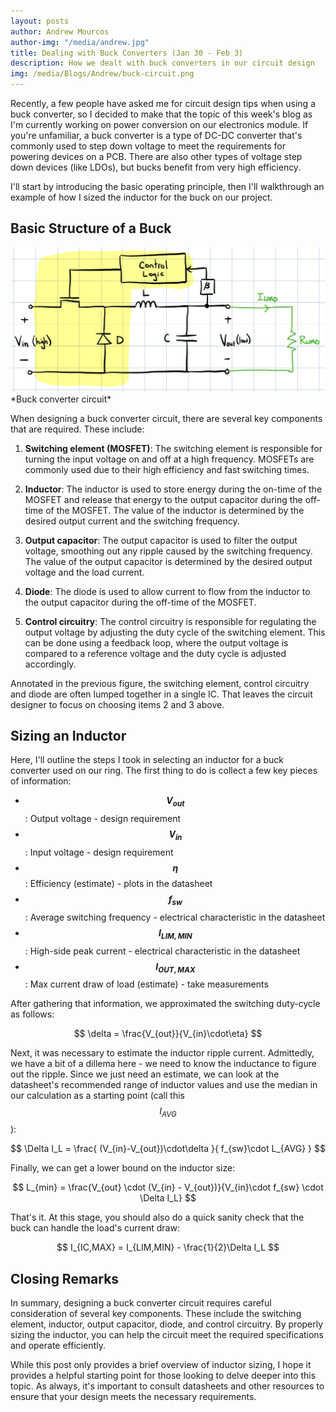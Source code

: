 ```yaml
---
layout: posts
author: Andrew Mourcos
author-img: "/media/andrew.jpg"
title: Dealing with Buck Converters (Jan 30 - Feb 3)
description: How we dealt with buck converters in our circuit design
img: /media/Blogs/Andrew/buck-circuit.png
---
```


Recently, a few people have asked me for circuit design tips when using a buck converter, so I decided to make that the topic of this week's blog as I'm currently working on power conversion on our electronics module. If you're unfamiliar, a buck converter is a type of DC-DC converter that's commonly used to step down voltage to meet the requirements for powering devices on a PCB. There are also other types of voltage step down devices (like LDOs), but bucks benefit from very high efficiency.

I'll start by introducing the basic operating principle, then I'll walkthrough an example of how I sized the inductor for the buck on our project.

## Basic Structure of a Buck
<img src="/media/Blogs/Andrew/buck-circuit.png">
*Buck converter circuit*

When designing a buck converter circuit, there are several key components that are required. These include:

1. **Switching element (MOSFET)**: The switching element is responsible for turning the input voltage on and off at a high frequency. MOSFETs are commonly used due to their high efficiency and fast switching times.

2. **Inductor**: The inductor is used to store energy during the on-time of the MOSFET and release that energy to the output capacitor during the off-time of the MOSFET. The value of the inductor is determined by the desired output current and the switching frequency.

3. **Output capacitor**: The output capacitor is used to filter the output voltage, smoothing out any ripple caused by the switching frequency. The value of the output capacitor is determined by the desired output voltage and the load current.

4. **Diode**: The diode is used to allow current to flow from the inductor to the output capacitor during the off-time of the MOSFET.

5. **Control circuitry**: The control circuitry is responsible for regulating the output voltage by adjusting the duty cycle of the switching element. This can be done using a feedback loop, where the output voltage is compared to a reference voltage and the duty cycle is adjusted accordingly.

Annotated in the previous figure, the switching element, control circuitry and diode are often lumped together in a single IC. That leaves the circuit designer to focus on choosing items 2 and 3 above.

## Sizing an Inductor
Here, I'll outline the steps I took in selecting an inductor for a buck converter used on our ring. The first thing to do is collect a few key pieces of information:

- **$$V_{out}$$**: Output voltage - design requirement
- **$$V_{in}$$**: Input voltage - design requirement
- **$$\eta$$**: Efficiency (estimate) - plots in the datasheet
- **$$f_{sw}$$**: Average switching frequency - electrical characteristic in the datasheet
- **$$I_{LIM,MIN}$$**: High-side peak current - electrical characteristic in the datasheet
- **$$I_{OUT,MAX}$$**: Max current draw of load (estimate) - take measurements

After gathering that information, we approximated the switching duty-cycle as follows:

$$ \delta = \frac{V_{out}}{V_{in}\cdot\eta} $$

Next, it was necessary to estimate the inductor ripple current. Admittedly, we have a bit of a dillema here - we need to know the inductance to figure out the ripple. Since we just need an estimate, we can look at the datasheet's recommended range of inductor values and use the median in our calculation as a starting point (call this $$I_{AVG}$$):

$$ \Delta I_L = \frac{ (V_{in}-V_{out})\cdot\delta }{ f_{sw}\cdot L_{AVG} } $$

Finally, we can get a lower bound on the inductor size:

$$ L_{min} = \frac{V_{out} \cdot (V_{in} - V_{out})}{V_{in}\cdot f_{sw} \cdot \Delta I_L} $$

That's it. At this stage, you should also do a quick sanity check that the buck can handle the load's current draw:

$$ I_{IC,MAX} = I_{LIM,MIN} - \frac{1}{2}\Delta I_L $$

## Closing Remarks
In summary, designing a buck converter circuit requires careful consideration of several key components. These include the switching element, inductor, output capacitor, diode, and control circuitry. By properly sizing the inductor, you can help the circuit meet the required specifications and operate efficiently.

While this post only provides a brief overview of inductor sizing, I hope it provides a helpful starting point for those looking to delve deeper into this topic. As always, it's important to consult datasheets and other resources to ensure that your design meets the necessary requirements.